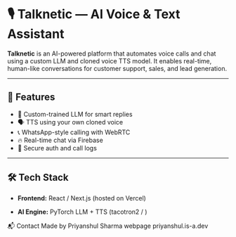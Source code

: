 # 🎙️ Talknetic — AI Voice & Text Assistant

**Talknetic** is an AI-powered platform that automates voice calls and chat using a custom LLM and cloned voice TTS model. It enables real-time, human-like conversations for customer support, sales, and lead generation.

---

## 🚀 Features
- 🤖 Custom-trained LLM for smart replies  
- 🗣️ TTS using your own cloned voice  
- 📞 WhatsApp-style calling with WebRTC  
- 🔥 Real-time chat via Firebase  
- 🔐 Secure auth and call logs

---

## 🛠️ Tech Stack
- **Frontend:** React / Next.js (hosted on Vercel)  
    
- **AI Engine:** PyTorch LLM + TTS (tacotron2 / )  


📬 Contact
Made by Priyanshul Sharma
webpage priyanshul.is-a.dev
